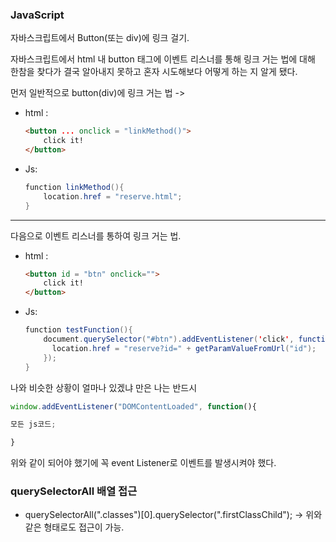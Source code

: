 ### JavaScript

자바스크립트에서 Button(또는 div)에 링크 걸기.

자바스크립트에서 html 내 button 태그에 이벤트 리스너를 통해 링크 거는 법에 대해 한참을 찾다가 결국 알아내지 못하고 혼자 시도해보다 어떻게 하는 지 알게 됐다.

먼저 일반적으로 button(div)에 링크 거는 법 ->

- html :

  ```html
  <button ... onclick = "linkMethod()">
      click it!
  </button>
  ```

- Js:

  ```java
  function linkMethod(){
      location.href = "reserve.html";
  }
  ```

---

다음으로 이벤트 리스너를 통하여 링크 거는 법.

* html :

  ```html
  <button id = "btn" onclick="">
      click it!
  </button>
  ```

* Js:

  ```java
  function testFunction(){
      document.querySelector("#btn").addEventListener('click', function(){
      	location.href = "reserve?id=" + getParamValueFromUrl("id");
      });
  }
  ```

나와 비슷한 상황이 얼마나 있겠냐 만은 나는 반드시 

```javascript
window.addEventListener("DOMContentLoaded", function(){

모든 js코드;

}
```

위와 같이 되어야 했기에 꼭 event Listener로 이벤트를 발생시켜야 했다.



### querySelectorAll 배열 접근

* querySelectorAll(".classes")[0].querySelector(".firstClassChild");
  -> 위와 같은 형태로도 접근이 가능.